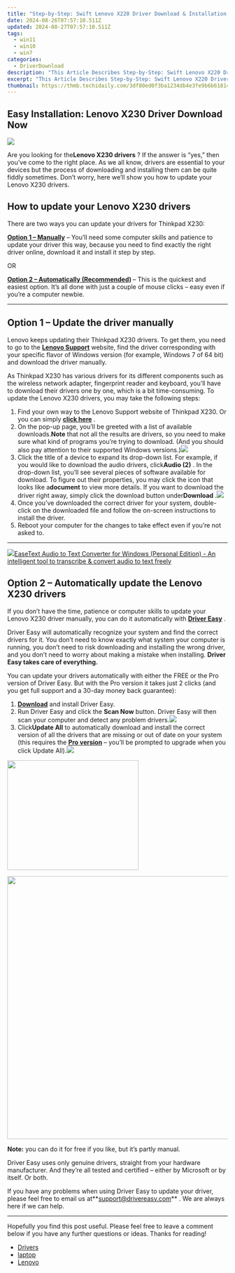 ```yaml
---
title: "Step-by-Step: Swift Lenovo X220 Driver Download & Installation Tips"
date: 2024-08-26T07:57:10.511Z
updated: 2024-08-27T07:57:10.511Z
tags:
  - win11
  - win10
  - win7
categories:
  - DriverDownload
description: "This Article Describes Step-by-Step: Swift Lenovo X220 Driver Download & Installation Tips"
excerpt: "This Article Describes Step-by-Step: Swift Lenovo X220 Driver Download & Installation Tips"
thumbnail: https://thmb.techidaily.com/3df80ed0f3ba1234db4e3fe9b6b618140f5c8ecbd00a02e86f21f161aa5eef49.jpg
---
```


## Easy Installation: Lenovo X230 Driver Download Now

![](https://images.drivereasy.com/wp-content/uploads/2019/06/image-636.png)

 Are you looking for the**Lenovo X230 drivers** ? If the answer is “yes,” then you’ve come to the right place. As we all know, drivers are essential to your devices but the process of downloading and installing them can be quite fiddly sometimes. Don’t worry, here we’ll show you how to update your Lenovo X230 drivers.

## How to update your Lenovo X230 drivers

There are two ways you can update your drivers for Thinkpad X230:

**[Option 1 – Manually](https://tools.techidaily.com/drivereasy/download/)**  – You’ll need some computer skills and patience to update your driver this way, because you need to find exactly the right driver online, download it and install it step by step.  

 OR  

**[Option 2 – Automatically (Recommended)](https://www.drivereasy.com/knowledge/download-x230-lenovo-drivers-quickly-easily/#option2) [](https://tools.techidaily.com/drivereasy/download/)**  – This is the quickest and easiest option. It’s all done with just a couple of mouse clicks – easy even if you’re a computer newbie.

---

## Option 1 – Update the driver manually

 Lenovo keeps updating their Thinkpad X230 drivers. To get them, you need to go to the **[Lenovo Support](https://shop-links.co/link/?exclusive=1&publisher_slug=itechdaily19598&url=https%3A%2F%2Fpcsupport.lenovo.com%2Fus%2Fen%2Fproducts%2Flaptops-and-netbooks%2Fthinkpad-x-series-laptops%2Fthinkpad-x230%2Fdownloads)**  website, find the driver corresponding with your specific flavor of Windows version (for example, Windows 7 of 64 bit) and download the driver manually.

 As Thinkpad X230 has various drivers for its different components such as the wireless network adapter, fingerprint reader and keyboard, you’ll have to download their drivers one by one, which is a bit time-consuming. To update the Lenovo X230 drivers, you may take the following steps:

1. Find your own way to the Lenovo Support website of Thinkpad X230\. Or you can simply **[click here](https://shop-links.co/link/?exclusive=1&publisher_slug=itechdaily19598&url=https%3A%2F%2Fpcsupport.lenovo.com%2Fus%2Fen%2Fproducts%2Flaptops-and-netbooks%2Fthinkpad-x-series-laptops%2Fthinkpad-x230%2Fdownloads)**  .
2. On the pop-up page, you’ll be greeted with a list of available downloads.**Note** that not all the results are drivers, so you need to make sure what kind of programs you’re trying to download. (And you should also pay attention to their supported Windows versions.)![](https://images.drivereasy.com/wp-content/uploads/2019/06/image-635.png)
3. Click the title of a device to expand its drop-down list. For example, if you would like to download the audio drivers, click**Audio (2)** . In the drop-down list, you’ll see several pieces of software available for download. To figure out their properties, you may click the icon that looks like a**document** to view more details. If you want to download the driver right away, simply click the download button under**Download** .![](https://images.drivereasy.com/wp-content/uploads/2019/06/image-637.png)
4. Once you’ve downloaded the correct driver for your system, double-click on the downloaded file and follow the on-screen instructions to install the driver.
5. Reboot your computer for the changes to take effect even if you’re not asked to.

---

<!-- affiliate ads begin -->
<a href="https://secure.2checkout.com/order/checkout.php?PRODS=40203538&QTY=1&AFFILIATE=108875&CART=1"><img src="https://secure.avangate.com/images/merchant/cc4b82e826b52ec41c810301548e8f48/products/audio-to-text-transcription-software.png" border="0">EaseText Audio to Text Converter for Windows (Personal Edition) - An intelligent tool to transcribe & convert audio to text freely </a>
<!-- affiliate ads end -->
## Option 2 – Automatically update the Lenovo X230 drivers

 If you don’t have the time, patience or computer skills to update your Lenovo X230 driver manually, you can do it automatically with **[Driver Easy](https://tools.techidaily.com/drivereasy/download/)**  .

 Driver Easy will automatically recognize your system and find the correct drivers for it. You don’t need to know exactly what system your computer is running, you don’t need to risk downloading and installing the wrong driver, and you don’t need to worry about making a mistake when installing. **Driver Easy takes care of everything.**

 You can update your drivers automatically with either the FREE or the Pro version of Driver Easy. But with the Pro version it takes just 2 clicks (and you get full support and a 30-day money back guarantee):

1. **[Download](https://tools.techidaily.com/drivereasy/download/)**  and install Driver Easy.
2. Run Driver Easy and click the **Scan Now** button. Driver Easy will then scan your computer and detect any problem drivers.![](https://images.drivereasy.com/wp-content/uploads/2019/06/image-439.png)
3. Click**Update All** to automatically download and install the correct version of all the drivers that are missing or out of date on your system (this requires the **[Pro version](https://tools.techidaily.com/drivereasy/download/)**  – you’ll be prompted to upgrade when you click Update All).![](https://images.drivereasy.com/wp-content/uploads/2019/06/image-629.png)
<!-- affiliate ads begin -->
<a href="https://printrendy.pxf.io/c/5597632/1453721/17020" target="_top" id="1453721"><img src="//a.impactradius-go.com/display-ad/17020-1453721" border="0" alt="" width="300" height="250"/></a><img height="0" width="0" src="https://imp.pxf.io/i/5597632/1453721/17020" style="position:absolute;visibility:hidden;" border="0" />
<!-- affiliate ads end -->

<!-- affiliate ads begin -->
<a href="https://appsumo.8odi.net/c/5597632/2068425/7443" target="_top" id="2068425"><img src="//a.impactradius-go.com/display-ad/7443-2068425" border="0" alt="" width="1200" height="600"/></a><img height="0" width="0" src="https://appsumo.8odi.net/i/5597632/2068425/7443" style="position:absolute;visibility:hidden;" border="0" />
<!-- affiliate ads end -->
**Note:** you can do it for free if you like, but it’s partly manual.

 Driver Easy uses only genuine drivers, straight from your hardware manufacturer. And they’re all tested and certified – either by Microsoft or by itself. Or both.

 If you have any problems when using Driver Easy to update your driver, please feel free to email us at**<support@drivereasy.com>** . We are always here if we can help.

---

 Hopefully you find this post useful. Please feel free to leave a comment below if you have any further questions or ideas. Thanks for reading!

* [Drivers](https://tools.techidaily.com/drivereasy/download/)
* [laptop](https://tools.techidaily.com/drivereasy/download/)
* [Lenovo](https://tools.techidaily.com/drivereasy/download/)

<ins class="adsbygoogle"
     style="display:block"
     data-ad-format="autorelaxed"
     data-ad-client="ca-pub-7571918770474297"
     data-ad-slot="1223367746"></ins>



<ins class="adsbygoogle"
     style="display:block"
     data-ad-client="ca-pub-7571918770474297"
     data-ad-slot="8358498916"
     data-ad-format="auto"
     data-full-width-responsive="true"></ins>


